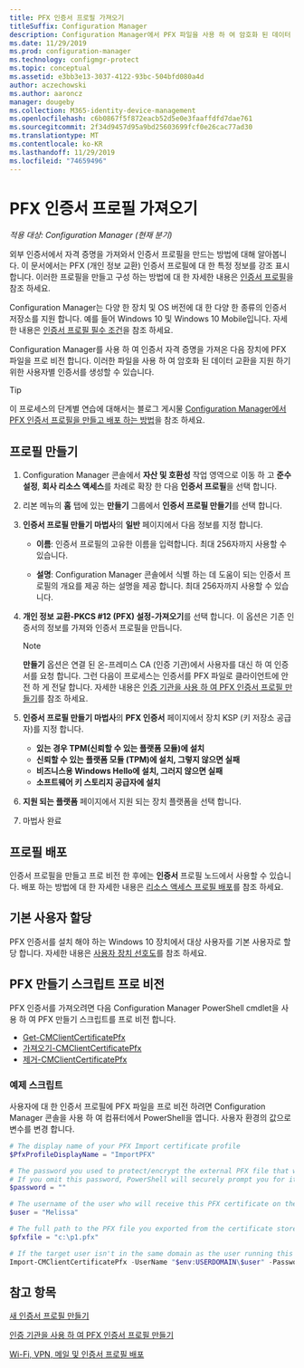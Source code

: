 ```yaml
---
title: PFX 인증서 프로필 가져오기
titleSuffix: Configuration Manager
description: Configuration Manager에서 PFX 파일을 사용 하 여 암호화 된 데이터 교환을 지 원하는 사용자 관련 인증서를 생성 하는 방법에 대해 알아봅니다.
ms.date: 11/29/2019
ms.prod: configuration-manager
ms.technology: configmgr-protect
ms.topic: conceptual
ms.assetid: e3bb3e13-3037-4122-93bc-504bfd080a4d
author: aczechowski
ms.author: aaroncz
manager: dougeby
ms.collection: M365-identity-device-management
ms.openlocfilehash: c6b0867f5f872eacb52d5e0e3faaffdfd7dae761
ms.sourcegitcommit: 2f34d9457d95a9bd25603699fcf0e26cac77ad30
ms.translationtype: MT
ms.contentlocale: ko-KR
ms.lasthandoff: 11/29/2019
ms.locfileid: "74659496"
---
```

# <a name="import-pfx-certificate-profiles"></a>PFX 인증서 프로필 가져오기

*적용 대상: Configuration Manager (현재 분기)*

외부 인증서에서 자격 증명을 가져와서 인증서 프로필을 만드는 방법에 대해 알아봅니다. 이 문서에서는 PFX (개인 정보 교환) 인증서 프로필에 대 한 특정 정보를 강조 표시 합니다. 이러한 프로필을 만들고 구성 하는 방법에 대 한 자세한 내용은 [인증서 프로필](/configmgr/protect/deploy-use/introduction-to-certificate-profiles)을 참조 하세요.

Configuration Manager는 다양 한 장치 및 OS 버전에 대 한 다양 한 종류의 인증서 저장소를 지원 합니다. 예를 들어 Windows 10 및 Windows 10 Mobile입니다. 자세한 내용은 [인증서 프로필 필수 조건](/configmgr/protect/plan-design/prerequisites-for-certificate-profiles)을 참조 하세요.

Configuration Manager를 사용 하 여 인증서 자격 증명을 가져온 다음 장치에 PFX 파일을 프로 비전 합니다. 이러한 파일을 사용 하 여 암호화 된 데이터 교환을 지원 하기 위한 사용자별 인증서를 생성할 수 있습니다.

> [!TIP]  
> 이 프로세스의 단계별 연습에 대해서는 블로그 게시물 [Configuration Manager에서 PFX 인증서 프로필을 만들고 배포 하는 방법](https://blogs.technet.microsoft.com/karanrustagi/2015/09/01/how-to-create-and-deploy-pfx-certificate-profiles-in-configuration-manager/)을 참조 하세요.  

## <a name="create-a-profile"></a>프로필 만들기

1. Configuration Manager 콘솔에서 **자산 및 호환성** 작업 영역으로 이동 하 고 **준수 설정**, **회사 리소스 액세스**를 차례로 확장 한 다음 **인증서 프로필**을 선택 합니다.

1. 리본 메뉴의 **홈** 탭에 있는 **만들기** 그룹에서 **인증서 프로필 만들기**를 선택 합니다.

1. **인증서 프로필 만들기 마법사**의 **일반** 페이지에서 다음 정보를 지정 합니다.  

    - **이름**: 인증서 프로필의 고유한 이름을 입력합니다. 최대 256자까지 사용할 수 있습니다.  

    - **설명**: Configuration Manager 콘솔에서 식별 하는 데 도움이 되는 인증서 프로필의 개요를 제공 하는 설명을 제공 합니다. 최대 256자까지 사용할 수 있습니다.  

1. **개인 정보 교환-PKCS #12 (PFX) 설정-가져오기**를 선택 합니다. 이 옵션은 기존 인증서의 정보를 가져와 인증서 프로필을 만듭니다.

    > [!NOTE]
    > **만들기** 옵션은 연결 된 온-프레미스 CA (인증 기관)에서 사용자를 대신 하 여 인증서를 요청 합니다. 그런 다음이 프로세스는 인증서를 PFX 파일로 클라이언트에 안전 하 게 전달 합니다. 자세한 내용은 [인증 기관을 사용 하 여 PFX 인증서 프로필 만들기](/configmgr/mdm/deploy-use/create-pfx-certificate-profiles)를 참조 하세요.

1. **인증서 프로필 만들기 마법사**의 **PFX 인증서** 페이지에서 장치 KSP (키 저장소 공급자)를 지정 합니다.

    - **있는 경우 TPM(신뢰할 수 있는 플랫폼 모듈)에 설치**  
    - **신뢰할 수 있는 플랫폼 모듈 (TPM)에 설치, 그렇지 않으면 실패**
    - **비즈니스용 Windows Hello에 설치, 그러지 않으면 실패**
    - **소프트웨어 키 스토리지 공급자에 설치**

1. **지원 되는 플랫폼** 페이지에서 지원 되는 장치 플랫폼을 선택 합니다.

1. 마법사 완료

## <a name="deploy-the-profile"></a>프로필 배포

인증서 프로필을 만들고 프로 비전 한 후에는 **인증서** 프로필 노드에서 사용할 수 있습니다. 배포 하는 방법에 대 한 자세한 내용은 [리소스 액세스 프로필 배포](/configmgr/protect/deploy-use/deploy-wifi-vpn-email-cert-profiles)를 참조 하세요.

## <a name="assign-primary-users"></a>기본 사용자 할당

PFX 인증서를 설치 해야 하는 Windows 10 장치에서 대상 사용자를 기본 사용자로 할당 합니다. 자세한 내용은 [사용자 장치 선호도](/configmgr/apps/deploy-use/link-users-and-devices-with-user-device-affinity)를 참조 하세요.

## <a name="provision-a-create-pfx-script"></a>PFX 만들기 스크립트 프로 비전

PFX 인증서를 가져오려면 다음 Configuration Manager PowerShell cmdlet을 사용 하 여 PFX 만들기 스크립트를 프로 비전 합니다.

- [Get-CMClientCertificatePfx](https://docs.microsoft.com/powershell/module/configurationmanager/get-cmclientcertificatepfx?view=sccm-ps)
- [가져오기-CMClientCertificatePfx](https://docs.microsoft.com/powershell/module/configurationmanager/import-cmclientcertificatepfx?view=sccm-ps)
- [제거-CMClientCertificatePfx](https://docs.microsoft.com/powershell/module/configurationmanager/remove-cmclientcertificatepfx?view=sccm-ps)

### <a name="example-script"></a>예제 스크립트

사용자에 대 한 인증서 프로필에 PFX 파일을 프로 비전 하려면 Configuration Manager 콘솔을 사용 하 여 컴퓨터에서 PowerShell을 엽니다. 사용자 환경의 값으로 변수를 변경 합니다.

``` PowerShell
# The display name of your PFX Import certificate profile
$PfxProfileDisplayName = "ImportPFX"

# The password you used to protect/encrypt the external PFX file that was created/exported from your certificate storage provider
# If you omit this password, PowerShell will securely prompt you for it. You can specify it as a parameter for process automation.
$password = ""

# The username of the user who will receive this PFX certificate on their device
$user = "Melissa"

# The full path to the PFX file you exported from the certificate store
$pfxfile = "c:\p1.pfx"

# If the target user isn't in the same domain as the user running this script, specify a different domain
Import-CMClientCertificatePfx -UserName "$env:USERDOMAIN\$user" -Password (ConvertTo-SecureString -String $password -AsPlainText -Force) -CertificateProfilePfx (Get-CMCertificateProfilePfx -Fast -Name $PfxProfileDisplayName) -Path $pfxfile
```

## <a name="see-also"></a>참고 항목

[새 인증서 프로필 만들기](/configmgr/protect/deploy-use/create-certificate-profiles)

[인증 기관을 사용 하 여 PFX 인증서 프로필 만들기](/configmgr/mdm/deploy-use/create-pfx-certificate-profiles)

[Wi-Fi, VPN, 메일 및 인증서 프로필 배포](/configmgr/protect/deploy-use/deploy-wifi-vpn-email-cert-profiles)
